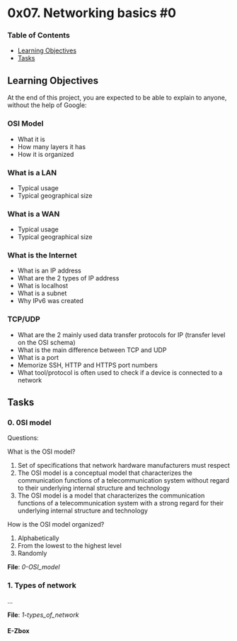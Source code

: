 # 0x07. Networking basics #0

### Table of Contents

-	[Learning Objectives](#learning-objectives)
-	[Tasks](#tasks)

## Learning Objectives

At the end of this project, you are expected to be able to explain to anyone, without the help of Google:

### OSI Model

-	What it is
-	How many layers it has
-	How it is organized

### What is a LAN

-	Typical usage
-	Typical geographical size

### What is a WAN

-	Typical usage
-	Typical geographical size

### What is the Internet

-	What is an IP address
-	What are the 2 types of IP address
-	What is localhost
-	What is a subnet
-	Why IPv6 was created

### TCP/UDP

-	What are the 2 mainly used data transfer protocols for IP (transfer level on the OSI schema)
-	What is the main difference between TCP and UDP
-	What is a port
-	Memorize SSH, HTTP and HTTPS port numbers
-	What tool/protocol is often used to check if a device is connected to a network

## Tasks

### 0. 0SI model

Questions:

What is the OSI model?

1. Set of specifications that network hardware manufacturers must respect
2. The OSI model is a conceptual model that characterizes the communication functions of a telecommunication system without regard to their underlying internal structure and technology
3. The OSI model is a model that characterizes the communication functions of a telecommunication system with a strong regard for their underlying internal structure and technology

How is the OSI model organized?

1. Alphabetically
2. From the lowest to the highest level
3. Randomly

**File**: *0-OSI_model*

### 1. Types of network

...

**File**: *1-types_of_network*

#### E-Zbox

